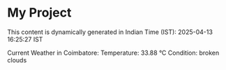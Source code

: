 # My Project

This content is dynamically generated in Indian Time (IST): 2025-04-13 16:25:27 IST


Current Weather in Coimbatore:
Temperature: 33.88 °C
Condition: broken clouds
